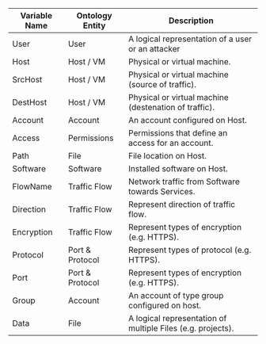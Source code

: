 |Variable Name|Ontology Entity|Description|
|-------------|---------------|-----------|
|User|User|A logical representation of a user or an attacker|
|Host|Host / VM|Physical or virtual machine.|
|SrcHost|Host / VM|Physical or virtual machine (source of traffic).|
|DestHost|Host / VM|Physical or virtual machine (destenation of traffic).|
|Account|Account|An account configured on Host.|
|Access|Permissions|Permissions that define an access for an account.|
|Path|File|File location on Host.|
|Software|Software|Installed software on Host.|
|FlowName|Traffic Flow|Network traffic from Software towards Services.|
|Direction|Traffic Flow|Represent direction of traffic flow.|
|Encryption|Traffic Flow|Represent types of encryption (e.g. HTTPS).|
|Protocol|Port & Protocol|Represent types of protocol (e.g. HTTPS).|
|Port|Port & Protocol|Represent types of encryption (e.g. HTTPS).|
|Group|Account|An account of type group configured on host.|
|Data|File|A logical representation of multiple Files (e.g. projects).|
